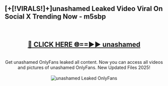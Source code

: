 <h2>[+[!VIRALS!]+]unashamed Leaked Video Viral On Social X Trending Now - m5sbp</h2>
<br>
<div align="center">
<h2><a href="https://libra.edu.pl?unashamed" rel="nofollow">🔴 CLICK HERE 🌐==►► unashamed</a></h2>
<br>
Get unashamed OnlyFans leaked all content. Now you can access all videos and pictures of unashamed OnlyFans. New Updated Files 2025!
<br>
<br>
<a href="https://libra.edu.pl?unashamed" rel="nofollow" data-target="animated-image.originalLink"><img src="https://i.ibb.co.com/WyWwxjT/player-gif2.gif" alt="unashamed Leaked OnlyFans" style="max-width: 100%; display: inline-block;" data-target="animated-image.originalImage"></a>
</div>
<br>